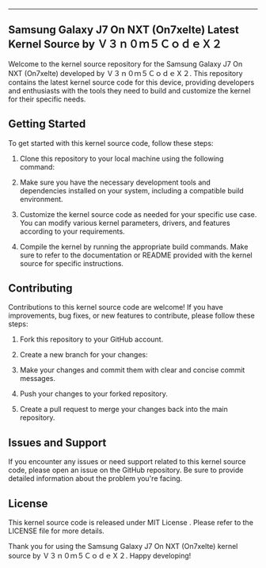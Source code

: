-------------------------------------------
Samsung Galaxy J7 On NXT (On7xelte)
Latest Kernel Source by Ｖ３ｎ０ｍ５ＣｏｄｅＸ２
-------------------------------------------

Welcome to the kernel source repository for the Samsung Galaxy J7 On NXT (On7xelte) developed by Ｖ３ｎ０ｍ５ＣｏｄｅＸ２. This repository contains the latest kernel source code for this device, providing developers and enthusiasts with the tools they need to build and customize the kernel for their specific needs.

## Getting Started

To get started with this kernel source code, follow these steps:

1. Clone this repository to your local machine using the following command:

2. Make sure you have the necessary development tools and dependencies installed on your system, including a compatible build environment.

3. Customize the kernel source code as needed for your specific use case. You can modify various kernel parameters, drivers, and features according to your requirements.

4. Compile the kernel by running the appropriate build commands. Make sure to refer to the documentation or README provided with the kernel source for specific instructions.

## Contributing

Contributions to this kernel source code are welcome! If you have improvements, bug fixes, or new features to contribute, please follow these steps:

1. Fork this repository to your GitHub account.

2. Create a new branch for your changes:

3. Make your changes and commit them with clear and concise commit messages.

4. Push your changes to your forked repository.

5. Create a pull request to merge your changes back into the main repository.

## Issues and Support

If you encounter any issues or need support related to this kernel source code, please open an issue on the GitHub repository. Be sure to provide detailed information about the problem you're facing.

## License

This kernel source code is released under MIT License . Please refer to the LICENSE file for more details.

Thank you for using the Samsung Galaxy J7 On NXT (On7xelte) kernel source by Ｖ３ｎ０ｍ５ＣｏｄｅＸ２. Happy developing!
